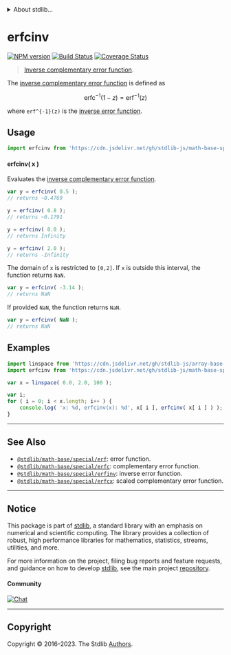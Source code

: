 <!--

@license Apache-2.0

Copyright (c) 2022 The Stdlib Authors.

Licensed under the Apache License, Version 2.0 (the "License");
you may not use this file except in compliance with the License.
You may obtain a copy of the License at

   http://www.apache.org/licenses/LICENSE-2.0

Unless required by applicable law or agreed to in writing, software
distributed under the License is distributed on an "AS IS" BASIS,
WITHOUT WARRANTIES OR CONDITIONS OF ANY KIND, either express or implied.
See the License for the specific language governing permissions and
limitations under the License.

-->


<details>
  <summary>
    About stdlib...
  </summary>
  <p>We believe in a future in which the web is a preferred environment for numerical computation. To help realize this future, we've built stdlib. stdlib is a standard library, with an emphasis on numerical and scientific computation, written in JavaScript (and C) for execution in browsers and in Node.js.</p>
  <p>The library is fully decomposable, being architected in such a way that you can swap out and mix and match APIs and functionality to cater to your exact preferences and use cases.</p>
  <p>When you use stdlib, you can be absolutely certain that you are using the most thorough, rigorous, well-written, studied, documented, tested, measured, and high-quality code out there.</p>
  <p>To join us in bringing numerical computing to the web, get started by checking us out on <a href="https://github.com/stdlib-js/stdlib">GitHub</a>, and please consider <a href="https://opencollective.com/stdlib">financially supporting stdlib</a>. We greatly appreciate your continued support!</p>
</details>

# erfcinv

[![NPM version][npm-image]][npm-url] [![Build Status][test-image]][test-url] [![Coverage Status][coverage-image]][coverage-url] <!-- [![dependencies][dependencies-image]][dependencies-url] -->

> [Inverse complementary error function][erfcinv].

<section class="intro">

The [inverse complementary error function][erfcinv] is defined as

<!-- <equation class="equation" label="eq:inverse_complementary_error_function" align="center" raw="\operatorname{erfc}^{-1}(1-z) = \operatorname{erf}^{-1}(z)" alt="Inverse complementary error function."> -->

```math
\mathop{\mathrm{erfc}}^{-1}(1-z) = \mathop{\mathrm{erf}}^{-1}(z)
```

<!-- <div class="equation" align="center" data-raw-text="\operatorname{erfc}^{-1}(1-z) = \operatorname{erf}^{-1}(z)" data-equation="eq:inverse_complementary_error_function">
    <img src="https://cdn.jsdelivr.net/gh/stdlib-js/stdlib@bb29798906e119fcb2af99e94b60407a270c9b32/lib/node_modules/@stdlib/math/base/special/erfcinv/docs/img/equation_inverse_complementary_error_function.svg" alt="Inverse complementary error function.">
    <br>
</div> -->

<!-- </equation> -->

where `erf^{-1}(z)` is the [inverse error function][@stdlib/math/base/special/erfinv].

</section>

<!-- /.intro -->



<section class="usage">

## Usage

```javascript
import erfcinv from 'https://cdn.jsdelivr.net/gh/stdlib-js/math-base-special-erfcinv@deno/mod.js';
```

#### erfcinv( x )

Evaluates the [inverse complementary error function][erfcinv].

```javascript
var y = erfcinv( 0.5 );
// returns ~0.4769

y = erfcinv( 0.8 );
// returns ~0.1791

y = erfcinv( 0.0 );
// returns Infinity

y = erfcinv( 2.0 );
// returns -Infinity
```

The domain of `x` is restricted to `[0,2]`. If `x` is outside this interval, the function returns `NaN`.

```javascript
var y = erfcinv( -3.14 );
// returns NaN
```

If provided `NaN`, the function returns `NaN`.

```javascript
var y = erfcinv( NaN );
// returns NaN
```

</section>

<!-- /.usage -->

<section class="examples">

## Examples

<!-- eslint no-undef: "error" -->

```javascript
import linspace from 'https://cdn.jsdelivr.net/gh/stdlib-js/array-base-linspace@deno/mod.js';
import erfcinv from 'https://cdn.jsdelivr.net/gh/stdlib-js/math-base-special-erfcinv@deno/mod.js';

var x = linspace( 0.0, 2.0, 100 );

var i;
for ( i = 0; i < x.length; i++ ) {
    console.log( 'x: %d, erfcinv(x): %d', x[ i ], erfcinv( x[ i ] ) );
}
```

</section>

<!-- /.examples -->

<!-- C interface documentation. -->



<!-- Section for related `stdlib` packages. Do not manually edit this section, as it is automatically populated. -->

<section class="related">

* * *

## See Also

-   <span class="package-name">[`@stdlib/math-base/special/erf`][@stdlib/math/base/special/erf]</span><span class="delimiter">: </span><span class="description">error function.</span>
-   <span class="package-name">[`@stdlib/math-base/special/erfc`][@stdlib/math/base/special/erfc]</span><span class="delimiter">: </span><span class="description">complementary error function.</span>
-   <span class="package-name">[`@stdlib/math-base/special/erfinv`][@stdlib/math/base/special/erfinv]</span><span class="delimiter">: </span><span class="description">inverse error function.</span>
-   <span class="package-name">[`@stdlib/math-base/special/erfcx`][@stdlib/math/base/special/erfcx]</span><span class="delimiter">: </span><span class="description">scaled complementary error function.</span>

</section>

<!-- /.related -->

<!-- Section for all links. Make sure to keep an empty line after the `section` element and another before the `/section` close. -->


<section class="main-repo" >

* * *

## Notice

This package is part of [stdlib][stdlib], a standard library with an emphasis on numerical and scientific computing. The library provides a collection of robust, high performance libraries for mathematics, statistics, streams, utilities, and more.

For more information on the project, filing bug reports and feature requests, and guidance on how to develop [stdlib][stdlib], see the main project [repository][stdlib].

#### Community

[![Chat][chat-image]][chat-url]

---

## Copyright

Copyright &copy; 2016-2023. The Stdlib [Authors][stdlib-authors].

</section>

<!-- /.stdlib -->

<!-- Section for all links. Make sure to keep an empty line after the `section` element and another before the `/section` close. -->

<section class="links">

[npm-image]: http://img.shields.io/npm/v/@stdlib/math-base-special-erfcinv.svg
[npm-url]: https://npmjs.org/package/@stdlib/math-base-special-erfcinv

[test-image]: https://github.com/stdlib-js/math-base-special-erfcinv/actions/workflows/test.yml/badge.svg?branch=main
[test-url]: https://github.com/stdlib-js/math-base-special-erfcinv/actions/workflows/test.yml?query=branch:main

[coverage-image]: https://img.shields.io/codecov/c/github/stdlib-js/math-base-special-erfcinv/main.svg
[coverage-url]: https://codecov.io/github/stdlib-js/math-base-special-erfcinv?branch=main

<!--

[dependencies-image]: https://img.shields.io/david/stdlib-js/math-base-special-erfcinv.svg
[dependencies-url]: https://david-dm.org/stdlib-js/math-base-special-erfcinv/main

-->

[chat-image]: https://img.shields.io/gitter/room/stdlib-js/stdlib.svg
[chat-url]: https://app.gitter.im/#/room/#stdlib-js_stdlib:gitter.im

[stdlib]: https://github.com/stdlib-js/stdlib

[stdlib-authors]: https://github.com/stdlib-js/stdlib/graphs/contributors

[umd]: https://github.com/umdjs/umd
[es-module]: https://developer.mozilla.org/en-US/docs/Web/JavaScript/Guide/Modules

[deno-url]: https://github.com/stdlib-js/math-base-special-erfcinv/tree/deno
[umd-url]: https://github.com/stdlib-js/math-base-special-erfcinv/tree/umd
[esm-url]: https://github.com/stdlib-js/math-base-special-erfcinv/tree/esm
[branches-url]: https://github.com/stdlib-js/math-base-special-erfcinv/blob/main/branches.md

[erfcinv]: https://en.wikipedia.org/wiki/Error_function#Inverse_functions

[@stdlib/math/base/special/erfinv]: https://github.com/stdlib-js/math-base-special-erfinv/tree/deno

<!-- <related-links> -->

[@stdlib/math/base/special/erf]: https://github.com/stdlib-js/math-base-special-erf/tree/deno

[@stdlib/math/base/special/erfc]: https://github.com/stdlib-js/math-base-special-erfc/tree/deno

[@stdlib/math/base/special/erfcx]: https://github.com/stdlib-js/math-base-special-erfcx/tree/deno

<!-- </related-links> -->

</section>

<!-- /.links -->
